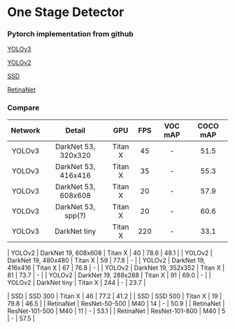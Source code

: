 # One Stage Detector


### Pytorch implementation from github

[YOLOv3](https://github.com/eriklindernoren/PyTorch-YOLOv3.git)

[YOLOv2](https://github.com/marvis/pytorch-yolo2.git)

[SSD](https://github.com/amdegroot/ssd.pytorch.git)

[RetinaNet](https://github.com/kuangliu/pytorch-retinanet.git)


### Compare

| Network | Detail  | GPU   | FPS    | VOC mAP  | COCO mAP |
| :-----: | :----:  | :---: | :---:  | :------: | :------: |
| YOLOv3 | DarkNet 53, 320x320  |  Titan X   | 45 | - | 51.5 |
| YOLOv3 | DarkNet 53, 416x416  |  Titan X   | 35 | - | 55.3 |
| YOLOv3 | DarkNet 53, 608x608  |  Titan X   | 20 | - | 57.9 |
| YOLOv3 | DarkNet 53, spp(?)  |  Titan X   | 20 | - | 60.6 |
| YOLOv3 | DarkNet tiny  |  Titan X   | 220 | - | 33.1 |

| YOLOv2 | DarkNet 19, 608x608  |  Titan X | 40  | 78.6 | 48.1 |
| YOLOv2 | DarkNet 19, 480x480  |  Titan X | 59  |  77.8 | - |
| YOLOv2 | DarkNet 19, 416x416  |  Titan X | 67  | 76.8 | - |
| YOLOv2 | DarkNet 19, 352x352  |  Titan X | 81  | 73.7 | - |
| YOLOv2 | DarkNet 19, 288x288  |  Titan X | 91  | 69.0 | - |
| YOLOv2 | DarkNet tiny  |  Titan X | 244 | - | 23.7 |

| SSD | SSD 300  |  Titan X   | 46 | 77.2 | 41.2 |
| SSD | SSD 500  |  Titan X   | 19 | 79.8 | 46.5 |
| RetinaNet | ResNet-50-500  |  M40   | 14 | - | 50.9 |
| RetinaNet | ResNet-101-500  |  M40   | 11 | - | 53.1 |
| RetinaNet | ResNet-101-800  |  M40   | 5 | - | 57.5 |
